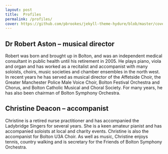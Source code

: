 ```yaml
---
layout: post
title:  Profiles
permalink: /profiles/
cover: https://github.com/pbrookes/jekyll-theme-hydure/blob/master/cover.jpg?raw=true
---
```

## Dr Robert Aston – musical director

Robert was born and brought up in Bolton, and was an independent medical consultant in public health until his retirement in 2005. He plays piano, viola and organ and has worked as a recitalist and accompanist with many soloists, choirs, music societies and chamber ensembles in the north west. In recent years he has served as musical director of the Affetside Choir, the Greater Manchester Police Male Voice Choir, Bolton Festival Orchestra and Chorus, and Bolton Catholic Musical and Choral Society. For many years, he has also been chairman of Bolton Symphony Orchestra.

## Christine Deacon – accompanist

Christine is a retired nurse practitioner and has accompanied the Ladybridge Singers for several years. She is a keen amateur pianist and has accompanied soloists at local and charity events. Christine is also the accompanist for Bolton U3A Choir. As well as music, Christine enjoys tennis, country walking and is secretary for the Friends of Bolton Symphony Orchestra.
